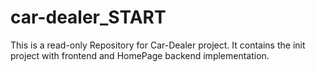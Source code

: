 # car-dealer_START
This is a read-only Repository for Car-Dealer project. It contains the init project with frontend and HomePage backend implementation.
